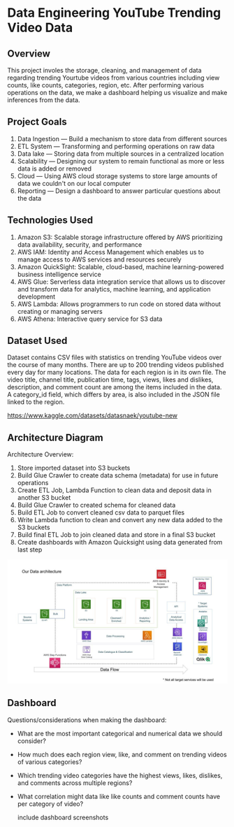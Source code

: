# Data Engineering YouTube Trending Video Data

## Overview
This project involes the storage, cleaning, and management of data regarding trending Yourtube videos from various countries including view counts, like counts, categories, region, etc.
After performing various operations on the data, we make a dashboard helping us visualize and make inferences from the data.

## Project Goals
1. Data Ingestion — Build a mechanism to store data from different sources
2. ETL System — Transforming and performing operations on raw data
3. Data lake — Storing data from multiple sources in a centralized location
4. Scalability — Designing our system to remain functional as more or less data is added or removed
5. Cloud — Using AWS cloud storage systems to store large amounts of data we couldn't on our local computer
6. Reporting — Design a dashboard to answer particular questions about the data

## Technologies Used
1. Amazon S3: Scalable storage infrastructure offered by AWS prioritizing data availability, security, and performance
2. AWS IAM: Identity and Access Management which enables us to manage access to AWS services and resources securely
3. Amazon QuickSight: Scalable, cloud-based, machine learning-powered business intelligence service
4. AWS Glue: Serverless data integration service that allows us to discover and transform data for analytics, machine learning, and application development
5. AWS Lambda: Allows programmers to run code on stored data without creating or managing servers
6. AWS Athena: Interactive query service for S3 data

## Dataset Used
Dataset contains CSV files with statistics on trending YouTube videos over the course of many months. There are up to 200 trending videos published every day for many locations. The data for each region is in its own file. The video title, channel title, publication time, tags, views, likes and dislikes, description, and comment count are among the items included in the data. A category_id field, which differs by area, is also included in the JSON file linked to the region.

https://www.kaggle.com/datasets/datasnaek/youtube-new

## Architecture Diagram
Architecture Overview:
1. Store imported dataset into S3 buckets
2. Build Glue Crawler to create data schema (metadata) for use in future operations
3. Create ETL Job, Lambda Function to clean data and deposit data in another S3 bucket
4. Build Glue Crawler to created schema for cleaned data
5. Build ETL Job to convert cleaned csv data to parquet files
6. Write Lambda function to clean and convert any new data added to the S3 buckets
7. Build final ETL Job to join cleaned data and store in a final S3 bucket
8. Create dashboards with Amazon Quicksight using data generated from last step

<img src="architecture.jpeg">

## Dashboard
Questions/considerations when making the dashboard:
- What are the most important categorical and numerical data we should consider?
- How much does each region view, like, and comment on trending videos of various categories?
- Which trending video categories have the highest views, likes, dislikes, and comments across multiple regions?
- What correlation might data like like counts and comment counts have per category of video?

  include dashboard screenshots
